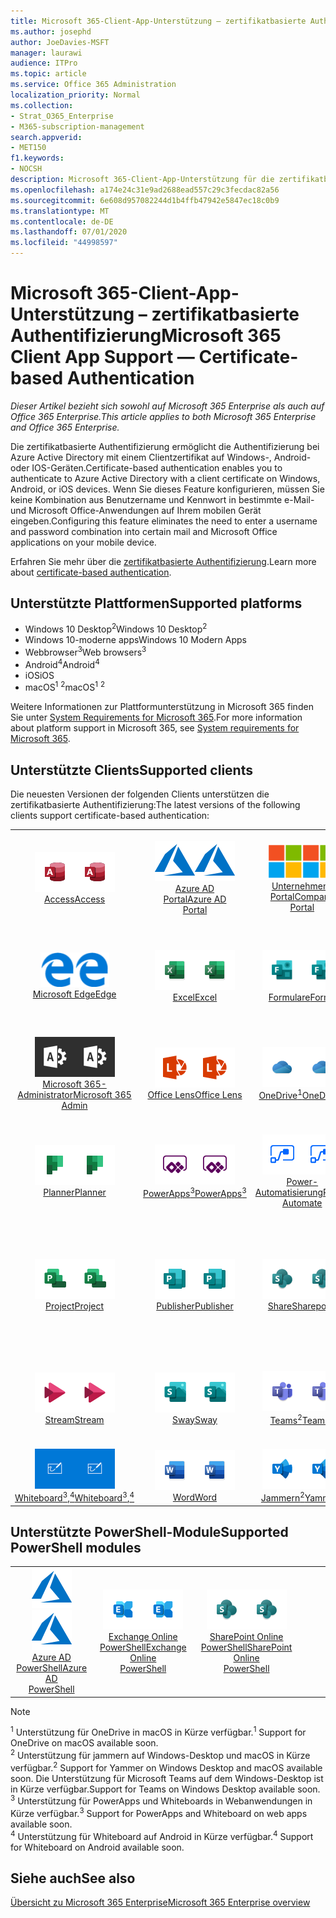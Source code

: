 ```yaml
---
title: Microsoft 365-Client-App-Unterstützung – zertifikatbasierte Authentifizierung
ms.author: josephd
author: JoeDavies-MSFT
manager: laurawi
audience: ITPro
ms.topic: article
ms.service: Office 365 Administration
localization_priority: Normal
ms.collection:
- Strat_O365_Enterprise
- M365-subscription-management
search.appverid:
- MET150
f1.keywords:
- NOCSH
description: Microsoft 365-Client-App-Unterstützung für die zertifikatbasierte Authentifizierung.
ms.openlocfilehash: a174e24c31e9ad2688ead557c29c3fecdac82a56
ms.sourcegitcommit: 6e608d957082244d1b4ffb47942e5847ec18c0b9
ms.translationtype: MT
ms.contentlocale: de-DE
ms.lasthandoff: 07/01/2020
ms.locfileid: "44998597"
---
```

# <a name="microsoft-365-client-app-support--certificate-based-authentication"></a><span data-ttu-id="27912-103">Microsoft 365-Client-App-Unterstützung – zertifikatbasierte Authentifizierung</span><span class="sxs-lookup"><span data-stu-id="27912-103">Microsoft 365 Client App Support — Certificate-based Authentication</span></span>

<span data-ttu-id="27912-104">*Dieser Artikel bezieht sich sowohl auf Microsoft 365 Enterprise als auch auf Office 365 Enterprise.*</span><span class="sxs-lookup"><span data-stu-id="27912-104">*This article applies to both Microsoft 365 Enterprise and Office 365 Enterprise.*</span></span>

<span data-ttu-id="27912-105">Die zertifikatbasierte Authentifizierung ermöglicht die Authentifizierung bei Azure Active Directory mit einem Clientzertifikat auf Windows-, Android-oder IOS-Geräten.</span><span class="sxs-lookup"><span data-stu-id="27912-105">Certificate-based authentication enables you to authenticate to Azure Active Directory with a client certificate on Windows, Android, or iOS devices.</span></span> <span data-ttu-id="27912-106">Wenn Sie dieses Feature konfigurieren, müssen Sie keine Kombination aus Benutzername und Kennwort in bestimmte e-Mail-und Microsoft Office-Anwendungen auf Ihrem mobilen Gerät eingeben.</span><span class="sxs-lookup"><span data-stu-id="27912-106">Configuring this feature eliminates the need to enter a username and password combination into certain mail and Microsoft Office applications on your mobile device.</span></span>

<span data-ttu-id="27912-107">Erfahren Sie mehr über die [zertifikatbasierte Authentifizierung](https://docs.microsoft.com/azure/active-directory/authentication/active-directory-certificate-based-authentication-get-started).</span><span class="sxs-lookup"><span data-stu-id="27912-107">Learn more about [certificate-based authentication](https://docs.microsoft.com/azure/active-directory/authentication/active-directory-certificate-based-authentication-get-started).</span></span>

## <a name="supported-platforms"></a><span data-ttu-id="27912-108">Unterstützte Plattformen</span><span class="sxs-lookup"><span data-stu-id="27912-108">Supported platforms</span></span>

 - <span data-ttu-id="27912-109">Windows 10 Desktop<sup>2</sup></span><span class="sxs-lookup"><span data-stu-id="27912-109">Windows 10 Desktop<sup>2</sup></span></span>
 - <span data-ttu-id="27912-110">Windows 10-moderne apps</span><span class="sxs-lookup"><span data-stu-id="27912-110">Windows 10 Modern Apps</span></span>
 - <span data-ttu-id="27912-111">Webbrowser<sup>3</sup></span><span class="sxs-lookup"><span data-stu-id="27912-111">Web browsers<sup>3</sup></span></span>
 - <span data-ttu-id="27912-112">Android<sup>4</sup></span><span class="sxs-lookup"><span data-stu-id="27912-112">Android<sup>4</sup></span></span>
 - <span data-ttu-id="27912-113">iOS</span><span class="sxs-lookup"><span data-stu-id="27912-113">iOS</span></span>
 - <span data-ttu-id="27912-114">macOS<sup>1</sup> <sup>2</sup></span><span class="sxs-lookup"><span data-stu-id="27912-114">macOS<sup>1</sup> <sup>2</sup></span></span>

<span data-ttu-id="27912-115">Weitere Informationen zur Plattformunterstützung in Microsoft 365 finden Sie unter [System Requirements for Microsoft 365](https://products.office.com/office-system-requirements).</span><span class="sxs-lookup"><span data-stu-id="27912-115">For more information about platform support in Microsoft 365, see [System requirements for Microsoft 365](https://products.office.com/office-system-requirements).</span></span>

## <a name="supported-clients"></a><span data-ttu-id="27912-116">Unterstützte Clients</span><span class="sxs-lookup"><span data-stu-id="27912-116">Supported clients</span></span>

<span data-ttu-id="27912-117">Die neuesten Versionen der folgenden Clients unterstützen die zertifikatbasierte Authentifizierung:</span><span class="sxs-lookup"><span data-stu-id="27912-117">The latest versions of the following clients support certificate-based authentication:</span></span>

| | | | | | |
|:---:|:---:|:---:|:---:|:---:|:---:|
| <span data-ttu-id="27912-118">![Access-Symbol](media/o365-access-64x64.png)</span><span class="sxs-lookup"><span data-stu-id="27912-118">![Access icon](media/o365-access-64x64.png)</span></span> <br> [<span data-ttu-id="27912-119">Access</span><span class="sxs-lookup"><span data-stu-id="27912-119">Access</span></span>](https://products.office.com/access) | <span data-ttu-id="27912-120">![Azure-Symbol](media/o365-azure-64x64.png)</span><span class="sxs-lookup"><span data-stu-id="27912-120">![Azure icon](media/o365-azure-64x64.png)</span></span> <br> [<span data-ttu-id="27912-121">Azure AD <br> Portal</span><span class="sxs-lookup"><span data-stu-id="27912-121">Azure AD <br> Portal </span></span>](https://azure.microsoft.com/features/azure-portal/) | <span data-ttu-id="27912-122">![Symbol des Unternehmensportals](media/o365-microsoft-64x64.png)</span><span class="sxs-lookup"><span data-stu-id="27912-122">![Company portal icon](media/o365-microsoft-64x64.png)</span></span> <br> [<span data-ttu-id="27912-123">Unternehmens <br> Portal</span><span class="sxs-lookup"><span data-stu-id="27912-123">Company <br> Portal </span></span>](https://docs.microsoft.com/intune-user-help/sign-in-to-the-company-portal) | <span data-ttu-id="27912-124">![Vertiefen (Symbol)](media/o365-delve-64x64.png)</span><span class="sxs-lookup"><span data-stu-id="27912-124">![Delve icon](media/o365-delve-64x64.png)</span></span> <br> [<span data-ttu-id="27912-125">Delve</span><span class="sxs-lookup"><span data-stu-id="27912-125">Delve</span></span>](https://products.office.com/business/intelligent-search) | <span data-ttu-id="27912-126">![Dynamics 365-Symbol](media/o365-dynamics365-64x64.png)</span><span class="sxs-lookup"><span data-stu-id="27912-126">![Dynamics 365 icon](media/o365-dynamics365-64x64.png)</span></span> <br> [<span data-ttu-id="27912-127">Dynamics 365</span><span class="sxs-lookup"><span data-stu-id="27912-127">Dynamics 365</span></span>](https://dynamics.microsoft.com) 
| <span data-ttu-id="27912-128">![Edge-Symbol](media/o365-edge-64x64.png)</span><span class="sxs-lookup"><span data-stu-id="27912-128">![Edge icon](media/o365-edge-64x64.png)</span></span> <br> [<span data-ttu-id="27912-129">Microsoft Edge</span><span class="sxs-lookup"><span data-stu-id="27912-129">Edge</span></span>](https://www.microsoft.com/windows/microsoft-edge) | <span data-ttu-id="27912-130">![Excel-Symbol](media/o365-excel-64x64.png)</span><span class="sxs-lookup"><span data-stu-id="27912-130">![Excel icon](media/o365-excel-64x64.png)</span></span> <br> [<span data-ttu-id="27912-131">Excel</span><span class="sxs-lookup"><span data-stu-id="27912-131">Excel</span></span>](https://products.office.com/excel) | <span data-ttu-id="27912-132">![Symbol "Formulare"](media/o365-forms-64x64.png)</span><span class="sxs-lookup"><span data-stu-id="27912-132">![Forms icon](media/o365-forms-64x64.png)</span></span> <br> [<span data-ttu-id="27912-133">Formulare</span><span class="sxs-lookup"><span data-stu-id="27912-133">Forms</span></span>](https://flow.microsoft.com/connectors/shared_microsoftforms/microsoft-forms/) | <span data-ttu-id="27912-134">![Kaizala-Symbol](media/o365-kaizala-64x64.png)</span><span class="sxs-lookup"><span data-stu-id="27912-134">![Kaizala icon](media/o365-kaizala-64x64.png)</span></span> <br> [<span data-ttu-id="27912-135">Kaizala</span><span class="sxs-lookup"><span data-stu-id="27912-135">Kaizala</span></span>](https://products.office.com/en/business/microsoft-kaizala) | <span data-ttu-id="27912-136">![Office.com-Symbol](media/o365-office-64x64.png)</span><span class="sxs-lookup"><span data-stu-id="27912-136">![Office.com icon](media/o365-office-64x64.png)</span></span> <br> [<span data-ttu-id="27912-137">Office.com</span><span class="sxs-lookup"><span data-stu-id="27912-137">Office.com</span></span>](https://www.office.com/) 
| <span data-ttu-id="27912-138">![Office 365 Administrator Symbol](media/o365-o365admin-64x64.png)</span><span class="sxs-lookup"><span data-stu-id="27912-138">![Office 365 Admin icon](media/o365-o365admin-64x64.png)</span></span> <br> [<span data-ttu-id="27912-139">Microsoft 365- <br> Administrator</span><span class="sxs-lookup"><span data-stu-id="27912-139">Microsoft 365 <br> Admin</span></span>](https://products.office.com/business/manage-office-365-admin-app) | <span data-ttu-id="27912-140">![Linsen Symbol](media/o365-lens-64x64.png)</span><span class="sxs-lookup"><span data-stu-id="27912-140">![Lens icon](media/o365-lens-64x64.png)</span></span> <br> [<span data-ttu-id="27912-141">Office Lens</span><span class="sxs-lookup"><span data-stu-id="27912-141">Office Lens</span></span>](https://www.microsoft.com/p/office-lens/9wzdncrfj3t8?activetab=pivot%3Aoverviewtab) | <span data-ttu-id="27912-142">![OneDrive für Unternehmen Symbol](media/o365-OneDrive-64x64.png)</span><span class="sxs-lookup"><span data-stu-id="27912-142">![OneDrive for Business icon](media/o365-OneDrive-64x64.png)</span></span> <br> [<span data-ttu-id="27912-143">OneDrive<sup>1</sup></span><span class="sxs-lookup"><span data-stu-id="27912-143">OneDrive<sup>1</sup></span></span>](https://products.office.com/onedrive-for-business/online-cloud-storage) |  <span data-ttu-id="27912-144">![OneNote-Symbol](media/o365-OneNote-64x64.png)</span><span class="sxs-lookup"><span data-stu-id="27912-144">![OneNote icon](media/o365-OneNote-64x64.png)</span></span> <br> [<span data-ttu-id="27912-145">OneNote</span><span class="sxs-lookup"><span data-stu-id="27912-145">OneNote</span></span>](https://products.office.com/onenote) | <span data-ttu-id="27912-146">![Outlook-Symbol](media/o365-outlook-64x64.png)</span><span class="sxs-lookup"><span data-stu-id="27912-146">![Outlook icon](media/o365-outlook-64x64.png)</span></span> <br> [<span data-ttu-id="27912-147">Outlook</span><span class="sxs-lookup"><span data-stu-id="27912-147">Outlook</span></span>](https://products.office.com/outlook) 
| <span data-ttu-id="27912-148">![Planner-Symbol](media/o365-planner-64x64.png)</span><span class="sxs-lookup"><span data-stu-id="27912-148">![Planner icon](media/o365-planner-64x64.png)</span></span> <br> [<span data-ttu-id="27912-149">Planner</span><span class="sxs-lookup"><span data-stu-id="27912-149">Planner</span></span>](https://products.office.com/business/task-management-software) | <span data-ttu-id="27912-150">![PowerApps-Symbol](media/o365-powerapps-64x64.png)</span><span class="sxs-lookup"><span data-stu-id="27912-150">![PowerApps icon](media/o365-powerapps-64x64.png)</span></span> <br> [<span data-ttu-id="27912-151">PowerApps<sup>3</sup></span><span class="sxs-lookup"><span data-stu-id="27912-151">PowerApps<sup>3</sup></span></span>](https://powerapps.microsoft.com) | <span data-ttu-id="27912-152">![Power-Automatisierungs Symbol](media/o365-flow-64x64.png)</span><span class="sxs-lookup"><span data-stu-id="27912-152">![Power Automate icon](media/o365-flow-64x64.png)</span></span> <br> [<span data-ttu-id="27912-153">Power- <br> Automatisierung</span><span class="sxs-lookup"><span data-stu-id="27912-153">Power <br> Automate</span></span>](https://flow.microsoft.com) | <span data-ttu-id="27912-154">![PowerBI-Symbol](media/o365-powerbi-64x64.png)</span><span class="sxs-lookup"><span data-stu-id="27912-154">![PowerBI icon](media/o365-powerbi-64x64.png)</span></span> <br> [<span data-ttu-id="27912-155">Power BI</span><span class="sxs-lookup"><span data-stu-id="27912-155">Power BI</span></span>](https://powerbi.microsoft.com)| <span data-ttu-id="27912-156">![PowerPoint-Symbol](media/o365-powerpoint-64x64.png)</span><span class="sxs-lookup"><span data-stu-id="27912-156">![PowerPoint icon](media/o365-powerpoint-64x64.png)</span></span> <br> [<span data-ttu-id="27912-157">PowerPoint</span><span class="sxs-lookup"><span data-stu-id="27912-157">PowerPoint</span></span>](https://products.office.com/powerpoint) 
| <span data-ttu-id="27912-158">![Project-Symbol](media/o365-project-64x64.png)</span><span class="sxs-lookup"><span data-stu-id="27912-158">![Project icon](media/o365-project-64x64.png)</span></span> <br> [<span data-ttu-id="27912-159">Project</span><span class="sxs-lookup"><span data-stu-id="27912-159">Project</span></span>](https://products.office.com/project) | <span data-ttu-id="27912-160">![Publisher-Symbol](media/o365-publisher-64x64.png)</span><span class="sxs-lookup"><span data-stu-id="27912-160">![Publisher icon](media/o365-publisher-64x64.png)</span></span> <br> [<span data-ttu-id="27912-161">Publisher</span><span class="sxs-lookup"><span data-stu-id="27912-161">Publisher</span></span>](https://products.office.com/publisher) | <span data-ttu-id="27912-162">![SharePoint-Symbol](media/o365-sharepoint-64x64.png)</span><span class="sxs-lookup"><span data-stu-id="27912-162">![SharePoint icon](media/o365-sharepoint-64x64.png)</span></span> <br> [<span data-ttu-id="27912-163">Share</span><span class="sxs-lookup"><span data-stu-id="27912-163">Sharepoint</span></span>](https://products.office.com/sharepoint) | <span data-ttu-id="27912-164">![Skype for Business-Symbol](media/o365-skypeforbusiness-64x64.png)</span><span class="sxs-lookup"><span data-stu-id="27912-164">![Skype for Business icon](media/o365-skypeforbusiness-64x64.png)</span></span> <br> [<span data-ttu-id="27912-165">Skype for <br> Business</span><span class="sxs-lookup"><span data-stu-id="27912-165">Skype for <br> Business</span></span>](https://www.skype.com/business/) | <span data-ttu-id="27912-166">![Symbol für Notizen](media/o365-stickynotes-64x64.png)</span><span class="sxs-lookup"><span data-stu-id="27912-166">![Sticky Notes icon](media/o365-stickynotes-64x64.png)</span></span> <br> [<span data-ttu-id="27912-167">Kurznotizen</span><span class="sxs-lookup"><span data-stu-id="27912-167">Sticky Notes</span></span>](https://www.microsoft.com/p/microsoft-sticky-notes/9nblggh4qghw) 
| <span data-ttu-id="27912-168">![Stream-Symbol](media/o365-stream-64x64.png)</span><span class="sxs-lookup"><span data-stu-id="27912-168">![Stream icon](media/o365-stream-64x64.png)</span></span> <br> [<span data-ttu-id="27912-169">Stream</span><span class="sxs-lookup"><span data-stu-id="27912-169">Stream</span></span>](https://stream.microsoft.com) | <span data-ttu-id="27912-170">![Sway-Symbol](media/o365-sway-64x64.png)</span><span class="sxs-lookup"><span data-stu-id="27912-170">![Sway icon](media/o365-sway-64x64.png)</span></span> <br> [<span data-ttu-id="27912-171">Sway</span><span class="sxs-lookup"><span data-stu-id="27912-171">Sway</span></span>](https://sway.com) | <span data-ttu-id="27912-172">![Teams-Symbol](media/o365-teams-64x64.png)</span><span class="sxs-lookup"><span data-stu-id="27912-172">![Teams icon](media/o365-teams-64x64.png)</span></span> <br> [<span data-ttu-id="27912-173">Teams<sup>2</sup></span><span class="sxs-lookup"><span data-stu-id="27912-173">Teams<sup>2</sup></span></span>](https://products.office.com/microsoft-teams/group-chat-software) | <span data-ttu-id="27912-174">![To-do-Symbol](media/o365-todo-64x64.png)</span><span class="sxs-lookup"><span data-stu-id="27912-174">![To Do icon](media/o365-todo-64x64.png)</span></span> <br> [<span data-ttu-id="27912-175">Aufgabe</span><span class="sxs-lookup"><span data-stu-id="27912-175">To Do</span></span>](https://todo.microsoft.com) | <span data-ttu-id="27912-176">![Visio-Symbol](media/o365-visio-64x64.png)</span><span class="sxs-lookup"><span data-stu-id="27912-176">![Visio icon](media/o365-visio-64x64.png)</span></span> <br> [<span data-ttu-id="27912-177">Visio</span><span class="sxs-lookup"><span data-stu-id="27912-177">Visio</span></span>](https://products.office.com/visio/flowchart-software) 
| <span data-ttu-id="27912-178">![Whiteboard-Symbol](media/o365-whiteboard-64x64.png)</span><span class="sxs-lookup"><span data-stu-id="27912-178">![Whiteboard icon](media/o365-whiteboard-64x64.png)</span></span> <br> [<span data-ttu-id="27912-179">Whiteboard<sup>3</sup>,<sup>4</sup></span><span class="sxs-lookup"><span data-stu-id="27912-179">Whiteboard<sup>3</sup>,<sup>4</sup></span></span>](https://whiteboard.microsoft.com/) | <span data-ttu-id="27912-180">![Word-Symbol](media/o365-word-64x64.png)</span><span class="sxs-lookup"><span data-stu-id="27912-180">![Word icon](media/o365-word-64x64.png)</span></span> <br> [<span data-ttu-id="27912-181">Word</span><span class="sxs-lookup"><span data-stu-id="27912-181">Word</span></span>](https://products.office.com/word) | <span data-ttu-id="27912-182">![Yammer-Symbol](media/o365-yammer-64x64.png)</span><span class="sxs-lookup"><span data-stu-id="27912-182">![Yammer icon](media/o365-yammer-64x64.png)</span></span> <br> [<span data-ttu-id="27912-183">Jammern<sup>2</sup></span><span class="sxs-lookup"><span data-stu-id="27912-183">Yammer<sup>2</sup></span></span>](https://products.office.com/yammer/yammer-overview) |

## <a name="supported-powershell-modules"></a><span data-ttu-id="27912-184">Unterstützte PowerShell-Module</span><span class="sxs-lookup"><span data-stu-id="27912-184">Supported PowerShell modules</span></span>

| | | | | | |
|:---:|:---:|:---:|:---:|:---:|:---:|
| <span data-ttu-id="27912-185">![Azure-Symbol](media/o365-azure-64x64.png)</span><span class="sxs-lookup"><span data-stu-id="27912-185">![Azure icon](media/o365-azure-64x64.png)</span></span> <br> [<span data-ttu-id="27912-186">Azure AD <br> PowerShell</span><span class="sxs-lookup"><span data-stu-id="27912-186">Azure AD <br> PowerShell</span></span>](https://docs.microsoft.com/powershell/azure/active-directory/overview?view=azureadps-2.0) | <span data-ttu-id="27912-187">![Exchange-Symbol](media/o365-exchange-64x64.png)</span><span class="sxs-lookup"><span data-stu-id="27912-187">![Exchange icon](media/o365-exchange-64x64.png)</span></span> <br> [<span data-ttu-id="27912-188">Exchange Online <br> PowerShell</span><span class="sxs-lookup"><span data-stu-id="27912-188">Exchange Online <br> PowerShell</span></span>](https://docs.microsoft.com/powershell/exchange/exchange-online/exchange-online-powershell?view=exchange-ps) | <span data-ttu-id="27912-189">![SharePoint-Symbol](media/o365-sharepoint-64x64.png)</span><span class="sxs-lookup"><span data-stu-id="27912-189">![SharePoint icon](media/o365-sharepoint-64x64.png)</span></span> <br> [<span data-ttu-id="27912-190">SharePoint Online <br> PowerShell</span><span class="sxs-lookup"><span data-stu-id="27912-190">SharePoint Online <br> PowerShell</span></span>](https://docs.microsoft.com/powershell/sharepoint/sharepoint-online/connect-sharepoint-online)

> [!NOTE]
> <span data-ttu-id="27912-191"><sup>1</sup> Unterstützung für OneDrive in macOS in Kürze verfügbar.</span><span class="sxs-lookup"><span data-stu-id="27912-191"><sup>1</sup> Support for OneDrive on macOS available soon.</span></span> <br>
> <span data-ttu-id="27912-192"><sup>2</sup> Unterstützung für jammern auf Windows-Desktop und macOS in Kürze verfügbar.</span><span class="sxs-lookup"><span data-stu-id="27912-192"><sup>2</sup> Support for Yammer on Windows Desktop and macOS available soon.</span></span> <span data-ttu-id="27912-193">Die Unterstützung für Microsoft Teams auf dem Windows-Desktop ist in Kürze verfügbar.</span><span class="sxs-lookup"><span data-stu-id="27912-193">Support for Teams on Windows Desktop available soon.</span></span><br>
> <span data-ttu-id="27912-194"><sup>3</sup> Unterstützung für PowerApps und Whiteboards in Webanwendungen in Kürze verfügbar.</span><span class="sxs-lookup"><span data-stu-id="27912-194"><sup>3</sup> Support for PowerApps and Whiteboard on web apps available soon.</span></span> <br>
> <span data-ttu-id="27912-195"><sup>4</sup> Unterstützung für Whiteboard auf Android in Kürze verfügbar.</span><span class="sxs-lookup"><span data-stu-id="27912-195"><sup>4</sup> Support for Whiteboard on Android available soon.</span></span>

## <a name="see-also"></a><span data-ttu-id="27912-196">Siehe auch</span><span class="sxs-lookup"><span data-stu-id="27912-196">See also</span></span>

[<span data-ttu-id="27912-197">Übersicht zu Microsoft 365 Enterprise</span><span class="sxs-lookup"><span data-stu-id="27912-197">Microsoft 365 Enterprise overview</span></span>](https://docs.microsoft.com/microsoft-365/enterprise/microsoft-365-overview)
